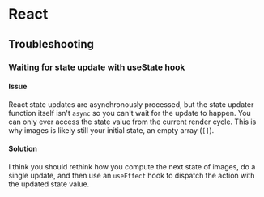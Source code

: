 # React
## Troubleshooting
### Waiting for state update with useState hook
#### Issue
React state updates are asynchronously processed, but the state updater function itself isn't `async` so you can't wait for the update to happen. You can only ever access the state value from the current render cycle. This is why images is likely still your initial state, an empty array (`[]`).
#### Solution
I think you should rethink how you compute the next state of images, do a single update, and then use an `useEffect` hook to dispatch the action with the updated state value.
